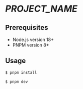 # _PROJECT_NAME_

## Prerequisites

- Node.js version 18+
- PNPM version 8+

## Usage

```sh
$ pnpm install
```

```sh
$ pnpm dev
```

